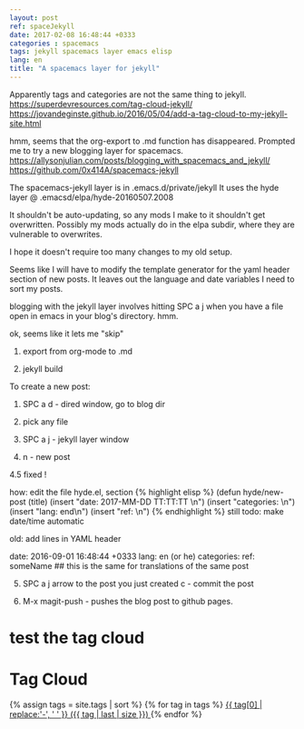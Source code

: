 ```yaml
---
layout: post
ref: spaceJekyll
date: 2017-02-08 16:48:44 +0333
categories : spacemacs
tags: jekyll spacemacs layer emacs elisp
lang: en 
title: "A spacemacs layer for jekyll"
---
```

Apparently tags and categories are not the same thing to jekyll.
https://superdevresources.com/tag-cloud-jekyll/
https://jovandeginste.github.io/2016/05/04/add-a-tag-cloud-to-my-jekyll-site.html

hmm, seems that the org-export to .md function has disappeared.
Prompted me to try a new blogging layer for spacemacs.
https://allysonjulian.com/posts/blogging_with_spacemacs_and_jekyll/
https://github.com/0x414A/spacemacs-jekyll

The spacemacs-jekyll layer is in .emacs.d/private/jekyll
It uses the hyde layer @         .emacsd/elpa/hyde-20160507.2008

It shouldn't be auto-updating, so any mods I make to it shouldn't
get overwritten.
Possibly my mods actually do in the elpa subdir, where they are vulnerable
to overwrites.

I hope it doesn't require too many changes to my old setup.

Seems like I will have to modify the template generator for the 
yaml header section of new
posts. It leaves out the language and date variables I need to sort my
posts.

blogging with the jekyll layer involves hitting SPC a j when you have a
file open in emacs in your blog's directory. hmm.

ok, seems like it lets me "skip" 

1. export from org-mode to .md

2. jekyll build

To create a new post:


1. SPC a d - dired window, go to blog dir

2. pick any file

3. SPC a j - jekyll layer window

4. n       - new post

4.5 fixed !

how: edit the file hyde.el, section 
{% highlight elisp %}
(defun hyde/new-post (title)
      (insert "date: 2017-MM-DD TT:TT:TT \n")
      (insert "categories: \n")
      (insert "lang: end\n")
      (insert "ref: \n")
{% endhighlight %}
still todo: make date/time automatic

old:
add lines in YAML header

date: 2016-09-01 16:48:44 +0333
lang: en  (or he)
categories: 
ref: someName          ## this is the same for translations of the same post

5. SPC a j 
   arrow to the post you just created
   c       - commit the post
   
6. M-x magit-push - pushes the blog post to github pages.


# test the tag cloud

<h1>Tag Cloud</h1>
{% assign tags = site.tags | sort %}
{% for tag in tags %}
 <span class="site-tag">
    <a href="/tag/{{ tag | first | slugify }}/"
        style="font-size: {{ tag | last | size  |  times: 4 | plus: 80  }}%">
            {{ tag[0] | replace:'-', ' ' }} ({{ tag | last | size }})
    </a>
</span>
{% endfor %}
